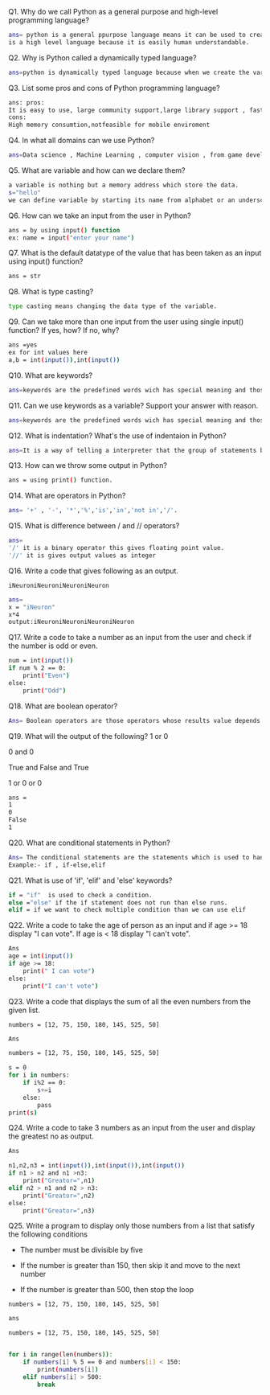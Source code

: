 
Q1. Why do we call Python as a general purpose and high-level programming language?
```bash
ans= python is a general ppurpose language means it can be used to create different type of programs not to solve only specific problems, and it
is a high level language because it is easily human understandable.
```

Q2. Why is Python called a dynamically typed language?
```bash
ans=python is dynamically typed language because when we create the variable or object its type is decided at the runtime.
```

Q3. List some pros and cons of Python programming language?
```bash
ans: pros:
It is easy to use, large community support,large library support , faster development
cons:
High memory consumtion,notfeasible for mobile enviroment
```

Q4. In what all domains can we use Python?
```bash
ans=Data science , Machine Learning , computer vision , from game development to web development.
```
Q5. What are variable and how can we declare them?
```bash
a variable is nothing but a memory address which store the data.
s="hello"
we can define variable by starting its name from alphabet or an underscore.
```

Q6. How can we take an input from the user in Python?
```bash
ans = by using input() function
ex: name = input("enter your name")
```
Q7. What is the default datatype of the value that has been taken as an input using input() function?
```bash
ans = str
```
Q8. What is type casting?
```bash
type casting means changing the data type of the variable.
```
Q9. Can we take more than one input from the user using single input() function? If yes, how? If no, why?
```bash
ans =yes
ex for int values here
a,b = int(input()),int(input())
```
Q10. What are keywords?
```bash
ans=keywords are the predefined words wich has special meaning and those keywords can not be used as the variable name because its value can not be changed.
```
Q11. Can we use keywords as a variable? Support your answer with reason.
```bash
ans=keywords are the predefined words wich has special meaning and those keywords can not be used as the variable name because its value can not be changed.
```

Q12. What is indentation? What's the use of indentaion in Python?
```bash
ans=It is a way of telling a interpreter that the group of statements belongs to a particular block of code and also tells it scope.
```
Q13. How can we throw some output in Python?
```bash
ans = using print() function.
```
Q14. What are operators in Python?
```bash
ans= '+' , '-', '*','%','is','in','not in','/'.
```

Q15. What is difference between / and // operators?
```bash
ans=
'/' it is a binary operator this gives floating point value.
'//' it is gives output values as integer
```


Q16. Write a code that gives following as an output.
```
iNeuroniNeuroniNeuroniNeuron
```
```bash
ans=
x = "iNeuron"
x*4
output:iNeuroniNeuroniNeuroniNeuron
```

Q17. Write a code to take a number as an input from the user and check if the number is odd or even.
```bash
num = int(input())
if num % 2 == 0:
    print("Even")
else:
    print("Odd")
```

Q18. What are boolean operator?
```bash
Ans= Boolean operators are those operators whose results value depends on some some condition and can like "<,=<,>=,>!,or,and"etc
```

Q19. What will the output of the following?
1 or 0

0 and 0

True and False and True

1 or 0 or 0

```bash
ans = 
1
0
False
1
```


Q20. What are conditional statements in Python?
```bash 
Ans= The conditional statements are the statements which is used to handle the condition in the program.these statement helps in making decision based on some conditions.
Example:- if , if-else,elif
```


Q21. What is use of 'if', 'elif' and 'else' keywords?
```bash
if = "if"  is used to check a condition.
else ="else" if the if statement does not run than else runs.
elif = if we want to check multiple condition than we can use elif
```

Q22. Write a code to take the age of person as an input and if age >= 18 display "I can vote". If age is < 18 display "I can't vote".
```bash
Ans
age = int(input())
if age >= 18:
    print(" I can vote")
else:
    print("I can't vote")
```




Q23. Write a code that displays the sum of all the even numbers from the given list.
```
numbers = [12, 75, 150, 180, 145, 525, 50]
```

```bash
Ans

numbers = [12, 75, 150, 180, 145, 525, 50]

s = 0
for i in numbers:
    if i%2 == 0:
        s+=i
    else:
        pass
print(s)
```


Q24. Write a code to take 3 numbers as an input from the user and display the greatest no as output.
```bash
Ans

n1,n2,n3 = int(input()),int(input()),int(input())
if n1 > n2 and n1 >n3:
    print("Greator=",n1)
elif n2 > n1 and n2 > n3:
    print("Greator=",n2)
else:
    print("Greator=",n3)
```


Q25. Write a program to display only those numbers from a list that satisfy the following conditions

- The number must be divisible by five

- If the number is greater than 150, then skip it and move to the next number

- If the number is greater than 500, then stop the loop
```
numbers = [12, 75, 150, 180, 145, 525, 50]
```



```bash
ans

numbers = [12, 75, 150, 180, 145, 525, 50]


for i in range(len(numbers)):
    if numbers[i] % 5 == 0 and numbers[i] < 150:
        print(numbers[i])
    elif numbers[i] > 500:
        break
   
```








































